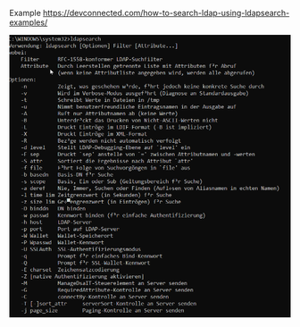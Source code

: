 
Example 	https://devconnected.com/how-to-search-ldap-using-ldapsearch-examples/


![](image/Pasted%20image%2020240221132429.png)
